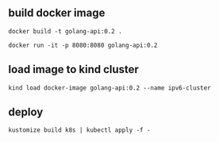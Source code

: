 

## build docker image
``` 
docker build -t golang-api:0.2 .

docker run -it -p 8080:8080 golang-api:0.2
```

## load image to kind cluster
``` 
kind load docker-image golang-api:0.2 --name ipv6-cluster 
```

## deploy
``` 
kustomize build k8s | kubectl apply -f -
```

